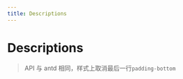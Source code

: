 ```yaml
---
title: Descriptions
---
```


# Descriptions

> API 与 antd 相同，样式上取消最后一行`padding-bottom`

<code src="./demos/basic.tsx" title='基本用法' desc="取消最后一行padding-bottom"/>
